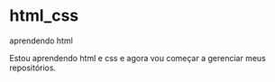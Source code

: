 # html_css
 aprendendo html

 Estou aprendendo html e css e agora vou começar a gerenciar meus repositórios.

